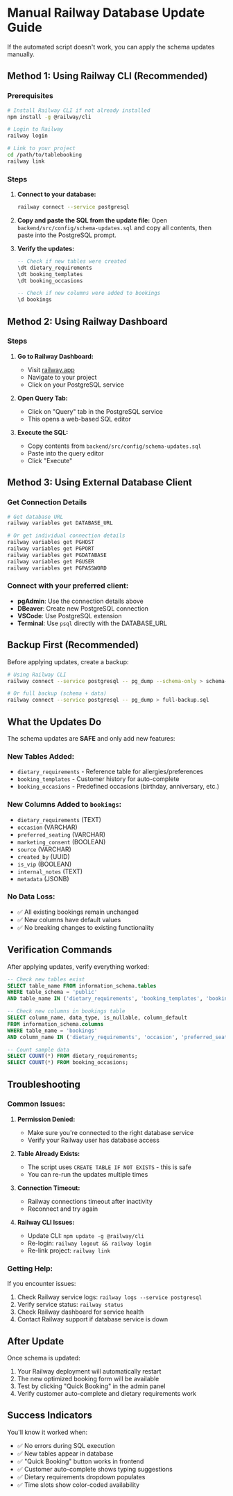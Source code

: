 # Manual Railway Database Update Guide

If the automated script doesn't work, you can apply the schema updates manually.

## Method 1: Using Railway CLI (Recommended)

### Prerequisites
```bash
# Install Railway CLI if not already installed
npm install -g @railway/cli

# Login to Railway
railway login

# Link to your project
cd /path/to/tablebooking
railway link
```

### Steps
1. **Connect to your database:**
   ```bash
   railway connect --service postgresql
   ```

2. **Copy and paste the SQL from the update file:**
   Open `backend/src/config/schema-updates.sql` and copy all contents, then paste into the PostgreSQL prompt.

3. **Verify the updates:**
   ```sql
   -- Check if new tables were created
   \dt dietary_requirements
   \dt booking_templates
   \dt booking_occasions
   
   -- Check if new columns were added to bookings
   \d bookings
   ```

## Method 2: Using Railway Dashboard

### Steps
1. **Go to Railway Dashboard:**
   - Visit [railway.app](https://railway.app)
   - Navigate to your project
   - Click on your PostgreSQL service

2. **Open Query Tab:**
   - Click on "Query" tab in the PostgreSQL service
   - This opens a web-based SQL editor

3. **Execute the SQL:**
   - Copy contents from `backend/src/config/schema-updates.sql`
   - Paste into the query editor
   - Click "Execute"

## Method 3: Using External Database Client

### Get Connection Details
```bash
# Get database URL
railway variables get DATABASE_URL

# Or get individual connection details
railway variables get PGHOST
railway variables get PGPORT
railway variables get PGDATABASE
railway variables get PGUSER
railway variables get PGPASSWORD
```

### Connect with your preferred client:
- **pgAdmin**: Use the connection details above
- **DBeaver**: Create new PostgreSQL connection
- **VSCode**: Use PostgreSQL extension
- **Terminal**: Use `psql` directly with the DATABASE_URL

## Backup First (Recommended)

Before applying updates, create a backup:

```bash
# Using Railway CLI
railway connect --service postgresql -- pg_dump --schema-only > schema-backup.sql

# Or full backup (schema + data)
railway connect --service postgresql -- pg_dump > full-backup.sql
```

## What the Updates Do

The schema updates are **SAFE** and only add new features:

### New Tables Added:
- `dietary_requirements` - Reference table for allergies/preferences
- `booking_templates` - Customer history for auto-complete
- `booking_occasions` - Predefined occasions (birthday, anniversary, etc.)

### New Columns Added to `bookings`:
- `dietary_requirements` (TEXT)
- `occasion` (VARCHAR)
- `preferred_seating` (VARCHAR)
- `marketing_consent` (BOOLEAN)
- `source` (VARCHAR)
- `created_by` (UUID)
- `is_vip` (BOOLEAN)
- `internal_notes` (TEXT)
- `metadata` (JSONB)

### No Data Loss:
- ✅ All existing bookings remain unchanged
- ✅ New columns have default values
- ✅ No breaking changes to existing functionality

## Verification Commands

After applying updates, verify everything worked:

```sql
-- Check new tables exist
SELECT table_name FROM information_schema.tables 
WHERE table_schema = 'public' 
AND table_name IN ('dietary_requirements', 'booking_templates', 'booking_occasions');

-- Check new columns in bookings table
SELECT column_name, data_type, is_nullable, column_default 
FROM information_schema.columns 
WHERE table_name = 'bookings' 
AND column_name IN ('dietary_requirements', 'occasion', 'preferred_seating', 'marketing_consent', 'source', 'created_by', 'is_vip', 'internal_notes', 'metadata');

-- Count sample data
SELECT COUNT(*) FROM dietary_requirements;
SELECT COUNT(*) FROM booking_occasions;
```

## Troubleshooting

### Common Issues:

1. **Permission Denied:**
   - Make sure you're connected to the right database service
   - Verify your Railway user has database access

2. **Table Already Exists:**
   - The script uses `CREATE TABLE IF NOT EXISTS` - this is safe
   - You can re-run the updates multiple times

3. **Connection Timeout:**
   - Railway connections timeout after inactivity
   - Reconnect and try again

4. **Railway CLI Issues:**
   - Update CLI: `npm update -g @railway/cli`
   - Re-login: `railway logout && railway login`
   - Re-link project: `railway link`

### Getting Help:

If you encounter issues:
1. Check Railway service logs: `railway logs --service postgresql`
2. Verify service status: `railway status`
3. Check Railway dashboard for service health
4. Contact Railway support if database service is down

## After Update

Once schema is updated:
1. Your Railway deployment will automatically restart
2. The new optimized booking form will be available
3. Test by clicking "Quick Booking" in the admin panel
4. Verify customer auto-complete and dietary requirements work

## Success Indicators

You'll know it worked when:
- ✅ No errors during SQL execution
- ✅ New tables appear in database
- ✅ "Quick Booking" button works in frontend
- ✅ Customer auto-complete shows typing suggestions
- ✅ Dietary requirements dropdown populates
- ✅ Time slots show color-coded availability